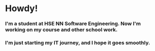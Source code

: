 # Howdy!
### I'm a student at HSE NN Software Engineering. Now I'm working on my course and other school work.
### I'm just starting my IT journey, and I hope it goes smoothly. 
<!--
**MINTCanella/MINTCanella** is a ✨ _special_ ✨ repository because its `README.md` (this file) appears on your GitHub profile.

Here are some ideas to get you started:

- 🔭 I’m currently working on ...
- 🌱 I’m currently learning ...
- 👯 I’m looking to collaborate on ...
- 🤔 I’m looking for help with ...
- 💬 Ask me about ...
- 📫 How to reach me: ...
- 😄 Pronouns: ...
- ⚡ Fun fact: ...
-->
